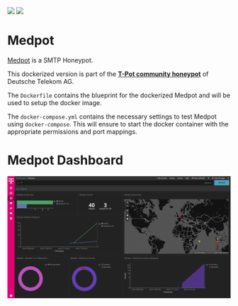 [![](https://images.microbadger.com/badges/version/dtagdevsec/medpot:1811.svg)](https://microbadger.com/images/dtagdevsec/medpot:1811 "Get your own version badge on microbadger.com") [![](https://images.microbadger.com/badges/image/dtagdevsec/medpot:1811.svg)](https://microbadger.com/images/dtagdevsec/medpot:1811 "Get your own image badge on microbadger.com")

# Medpot

[Medpot](https://github.com/schmalle/medpot) is a SMTP Honeypot.

This dockerized version is part of the **[T-Pot community honeypot](http://dtag-dev-sec.github.io/)** of Deutsche Telekom AG.

The `Dockerfile` contains the blueprint for the dockerized Medpot and will be used to setup the docker image.

The `docker-compose.yml` contains the necessary settings to test Medpot using `docker-compose`. This will ensure to start the docker container with the appropriate permissions and port mappings.

# Medpot Dashboard

![Medpot Dashboard](doc/dashboard.png)
